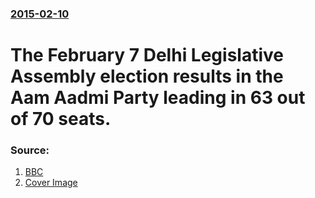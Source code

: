 ### [2015-02-10](/news/2015/02/10/index.md)

# The February 7 Delhi Legislative Assembly election results in the Aam Aadmi Party leading in 63 out of 70 seats. 




### Source:

1. [BBC](http://www.bbc.com/news/world-asia-india-31294500?OCID=twitterasia)
1. [Cover Image](https://ichef-1.bbci.co.uk/news/1024/media/images/80899000/jpg/_80899912_80899911.jpg)
